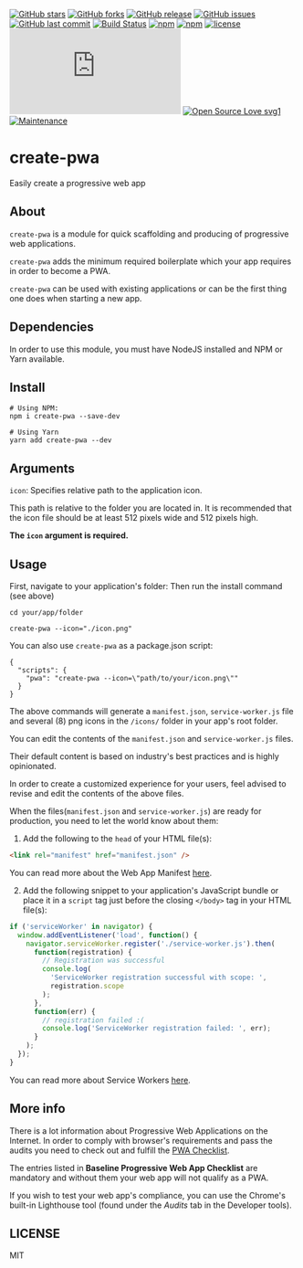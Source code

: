 [![GitHub stars](https://img.shields.io/github/stars/scriptex/create-pwa.svg?style=social&label=Stars)](https://github.com/scriptex/create-pwa)
[![GitHub forks](https://img.shields.io/github/forks/scriptex/create-pwa.svg?style=social&label=Fork)](https://github.com/scriptex/create-pwa/network#fork-destination-box)
[![GitHub release](https://img.shields.io/github/release/scriptex/create-pwa.svg)](https://github.com/scriptex/create-pwa/releases/latest)
[![GitHub issues](https://img.shields.io/github/issues/scriptex/create-pwa.svg)](https://github.com/scriptex/create-pwa/issues)
[![GitHub last commit](https://img.shields.io/github/last-commit/scriptex/create-pwa.svg)](https://github.com/scriptex/create-pwa/commits/master)
[![Build Status](https://travis-ci.org/scriptex/create-pwa.svg?branch=master)](https://travis-ci.org/scriptex/create-pwa)
[![npm](https://img.shields.io/npm/dt/create-pwa.svg)](https://www.npmjs.com/package/create-pwa)
[![npm](https://img.shields.io/npm/v/create-pwa.svg)](https://www.npmjs.com/package/create-pwa)
[![license](https://img.shields.io/github/license/scriptex/create-pwa.svg)](https://github.com/scriptex/create-pwa)
[![Analytics](https://ga-beacon.appspot.com/UA-83446952-1/github.com/scriptex/create-pwa/README.md)](https://github.com/scriptex/create-pwa/)
[![Open Source Love svg1](https://badges.frapsoft.com/os/v1/open-source.svg?v=103)](https://github.com/scriptex/create-pwa/)
[![Maintenance](https://img.shields.io/badge/Maintained%3F-yes-green.svg)](https://github.com/scriptex/create-pwa/graphs/commit-activity)

# create-pwa

Easily create a progressive web app

## About

`create-pwa` is a module for quick scaffolding and producing of progressive web applications.

`create-pwa` adds the minimum required boilerplate which your app requires in order to become a PWA.

`create-pwa` can be used with existing applications or can be the first thing one does when starting a new app.

## Dependencies

In order to use this module, you must have NodeJS installed and NPM or Yarn available.

## Install

```console
# Using NPM:
npm i create-pwa --save-dev

# Using Yarn
yarn add create-pwa --dev
```

## Arguments

`icon`: Specifies relative path to the application icon.

This path is relative to the folder you are located in. It is recommended that the icon file should be at least 512 pixels wide and 512 pixels high.

**The `icon` argument is required.**

## Usage

First, navigate to your application's folder:
Then run the install command (see above)

```console
cd your/app/folder

create-pwa --icon="./icon.png"
```

You can also use `create-pwa` as a package.json script:

```
{
  "scripts": {
    "pwa": "create-pwa --icon=\"path/to/your/icon.png\""
  }
}
```

The above commands will generate a `manifest.json`, `service-worker.js` file and several (8) png icons in the `/icons/` folder in your app's root folder.

You can edit the contents of the `manifest.json` and `service-worker.js` files.

Their default content is based on industry's best practices and is highly opinionated.

In order to create a customized experience for your users, feel advised to revise and edit the contents of the above files.

When the files(`manifest.json` and `service-worker.js`) are ready for production, you need to let the world know about them:

1. Add the following to the `head` of your HTML file(s):

```html
<link rel="manifest" href="manifest.json" />
```

You can read more about the Web App Manifest [here](https://developers.google.com/web/fundamentals/web-app-manifest/).

2. Add the following snippet to your application's JavaScript bundle or place it in a `script` tag just before the closing `</body>` tag in your HTML file(s):

```js
if ('serviceWorker' in navigator) {
  window.addEventListener('load', function() {
    navigator.serviceWorker.register('./service-worker.js').then(
      function(registration) {
        // Registration was successful
        console.log(
          'ServiceWorker registration successful with scope: ',
          registration.scope
        );
      },
      function(err) {
        // registration failed :(
        console.log('ServiceWorker registration failed: ', err);
      }
    );
  });
}
```

You can read more about Service Workers [here](https://developers.google.com/web/fundamentals/primers/service-workers/).

## More info

There is a lot information about Progressive Web Applications on the Internet.
In order to comply with browser's requirements and pass the audits you need to check out and fulfill the [PWA Checklist](https://developers.google.com/web/progressive-web-apps/checklist).

The entries listed in **Baseline Progressive Web App Checklist** are mandatory and without them your web app will not qualify as a PWA.

If you wish to test your web app's compliance, you can use the Chrome's built-in Lighthouse tool (found under the _Audits_ tab in the Developer tools).

## LICENSE

MIT
